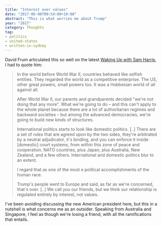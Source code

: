 ```yaml
---
title: "Interest over values"
date: "2017-06-06T09:54:00+10:00"
abstract: "This is what worries me about Trump"
year: "2017"
category: Thoughts
tag:
- politics
- united-states
- written-in-sydney
---
```

David Frum articulated this so well on the latest [Waking Up with Sam Harris], I had to quote him:

> In the world before World War II, countries behaved like selfish entities. They regarded the world as a competitive enterprise. The US, other great powers, small powers too. It was a Hobbesian world of all against all.
>
> After World War II, our parents and grandparents decided "we're not doing that any more". What we're going to do – and this can't apply to the whole planet because there are a lot of authoritarian regimes and backward societies – but among the advanced democracies, we're going to build new kinds of structures.
>
> International politics starts to look like domestic politics. [..] There are a set of rules that are agreed upon by the two sides, they're arbitrated by a neutral adjudicator, it's binding, and  you can enforce it inside [domestic]  court systems, from within this zone of peace and cooperation. NATO countries, plus Japan, plus Australia, New Zealand, and a few others. International and domestic politics blur to an extent.
>
> I regard that as one of the most e political accomplishments of the human race.
> 
> Trump's people went to Europe and said, as far as we're concerned, that's over. [..] We call you our friends, but we think our relationship is regulated entirely by interest, not values.

I've been avoiding discussing the new American president here, but this in a nutshell is what concerns me as an outsider. Speaking from Australia and Singapore, I feel as though we're losing a friend, with all the ramifications that entails.

[Waking Up with Sam Harris]: https://www.samharris.org/podcast/item/the-great-unraveling

